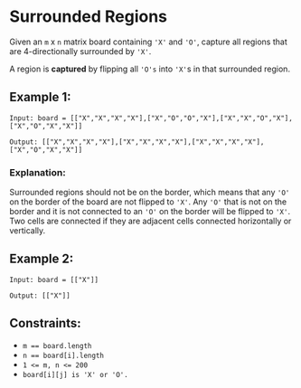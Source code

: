 # Surrounded Regions
Given an `m` x `n` matrix board containing `'X'` and `'O'`, capture all regions that are 4-directionally surrounded by `'X'`.

A region is **captured** by flipping all `'O's` into `'X'`s in that surrounded region.

 

## Example 1:

`Input: board = [["X","X","X","X"],["X","O","O","X"],["X","X","O","X"],["X","O","X","X"]]`

`Output: [["X","X","X","X"],["X","X","X","X"],["X","X","X","X"],["X","O","X","X"]]`

### Explanation: 
Surrounded regions should not be on the border, which means that any `'O'` on the border of the board are not flipped to `'X'`. Any `'O'` that is not on the border and it is not connected to an `'O'` on the border will be flipped to `'X'`. Two cells are connected if they are adjacent cells connected horizontally or vertically.



## Example 2:

`Input: board = [["X"]]`

`Output: [["X"]]`
 


## Constraints:
- `m == board.length`
- `n == board[i].length`
- `1 <= m, n <= 200`
- `board[i][j] is 'X' or 'O'.`
